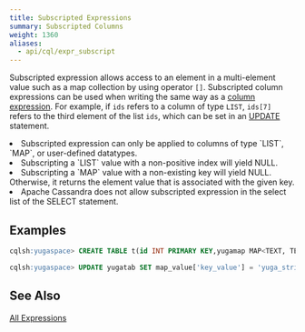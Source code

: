 ```yaml
---
title: Subscripted Expressions
summary: Subscripted Columns
weight: 1360
aliases:
  - api/cql/expr_subscript
---
```


Subscripted expression allows access to an element in a multi-element value such as a map collection by using operator `[]`. Subscripted column expressions can be used when writing the same way as a [column expression](../expr_simple##Column). For example, if `ids` refers to a column of type `LIST`, `ids[7]` refers to the third element of the list `ids`, which can be set in an [UPDATE](../dml_update) statement.

<li>Subscripted expression can only be applied to columns of type `LIST`, `MAP`, or user-defined datatypes.</li>
<li>Subscripting a `LIST` value with a non-positive index will yield NULL.</li>
<li>Subscripting a `MAP` value with a non-existing key will yield NULL. Otherwise, it returns the element value that is associated with the given key.</li>
<li>Apache Cassandra does not allow subscripted expression in the select list of the SELECT statement.</li>

## Examples
```{.sql .copy .separator-gt}
cqlsh:yugaspace> CREATE TABLE t(id INT PRIMARY KEY,yugamap MAP<TEXT, TEXT>);
```
```{.sql .copy .separator-gt}
cqlsh:yugaspace> UPDATE yugatab SET map_value['key_value'] = 'yuga_string' WHERE id = 7;
```

## See Also
[All Expressions](..##expressions)
